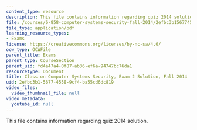 ```yaml
---
content_type: resource
description: This file contains information regarding quiz 2014 solution.
file: /courses/6-858-computer-systems-security-fall-2014/2efbc3b1567745589cf4ba55cd6dc819_MIT6_858F14_q14_2_sol.pdf
file_type: application/pdf
learning_resource_types:
- Exams
license: https://creativecommons.org/licenses/by-nc-sa/4.0/
ocw_type: OCWFile
parent_title: Exams
parent_type: CourseSection
parent_uid: fd4a47a4-0f87-ab36-ef6a-94747bc76da1
resourcetype: Document
title: Class on Computer Systems Security, Exam 2 Solution, Fall 2014
uid: 2efbc3b1-5677-4558-9cf4-ba55cd6dc819
video_files:
  video_thumbnail_file: null
video_metadata:
  youtube_id: null
---
```

This file contains information regarding quiz 2014 solution.